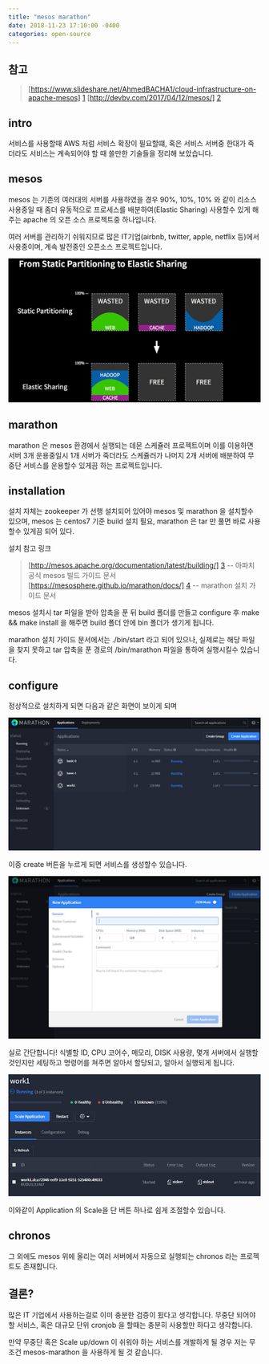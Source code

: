 ```yaml
---
title: "mesos marathon"
date: 2018-11-23 17:10:00 -0400
categories: open-source
---
```


## 참고
> [https://www.slideshare.net/AhmedBACHA1/cloud-infrastructure-on-apache-mesos] [1]
> [http://devbv.com/2017/04/12/mesos/] [2]

## intro
서비스를 사용할때 AWS 처럼 서비스 확장이 필요할떄, 혹은 서비스 서버중 한대가 죽더라도 서비스는 계속되어야 할 때 쓸만한 기술들을 정리해 보았습니다.

## mesos
mesos 는 기존의 여러대의 서버를 사용하였을 경우 90%, 10%, 10% 와 같이 리소스 사용중일 때 좀더 유동적으로 프로세스를 배분하여(Elastic Sharing) 사용할수 있게 해주는 apache 의 오픈 소스 프로젝트중 하나입니다.

여러 서버를 관리하기 쉬워지므로 많은 IT기업(airbnb, twitter, apple, netflix 등)에서 사용중이며, 계속 발전중인 오픈소스 프로젝트입니다.

![no_support_completion](/assets/img/mesos.jpg)

## marathon
marathon 은 mesos 환경에서 실행되는 데몬 스케쥴러 프로젝트이며 이를 이용하면 서버 3개 운용중일시 1개 서버가 죽더라도 스케쥴러가 나머지 2개 서버에 배분하여 무중단 서비스를 운용할수 있게끔 하는 프로젝트입니다.

## installation
설치 자체는 zookeeper 가 선행 설치되어 있어야 mesos 및 marathon 을 설치할수 있으며, mesos 는 centos7 기준 build 설치 필요, marathon 은 tar 만 풀면 바로 사용할수 있게끔 되어 있다.

설치 참고 링크
> [http://mesos.apache.org/documentation/latest/building/] [3] -- 아파치공식 mesos 빌드 가이드 문서
> [https://mesosphere.github.io/marathon/docs/] [4] -- marathon 설치 가이드 문서

mesos 설치시 tar 파일을 받아 압축을 푼 뒤 build 폴더를 만들고 configure 후 make && make install 을 해주면 build 폴더 안에 bin 폴더가 생기게 됩니다.

marathon 설치 가이드 문서에서는 ./bin/start 라고 되어 있으나, 실제로는 해당 파일을 찾지 못하고 tar 압축을 푼 경로의 /bin/marathon 파일을 통하여 실행시킬수 있습니다.

## configure
정상적으로 설치하게 되면 다음과 같은 화면이 보이게 되며 

![no_support_completion](/assets/img/marathon_dashboard.jpg)

이중 create 버튼을 누르게 되면 서비스를 생성할수 있습니다.

![no_support_completion](/assets/img/marathon_dashboard_2.jpg)

실로 간단합니다! 식별할 ID, CPU 코어수, 메모리, DISK 사용량, 몇개 서버에서 실행할것인지만 세팅하고 명령어를 쳐주면 알아서 할당되고, 알아서 실행되게 됩니다.

![no_support_completion](/assets/img/marathon_dashboard_3.jpg)

이와같이 Application 의 Scale을 단 버튼 하나로 쉽게 조절할수 있습니다.

## chronos
그 외에도 mesos 위에 올리는 여러 서버에서 자동으로 실행되는 chronos 라는 프로젝트도 존재합니다.

## 결론?
많은 IT 기업에서 사용하는걸로 이미 충분한 검증이 됬다고 생각합니다.
무중단 되어야 할 서비스, 혹은 대규모 단위 cronjob 을 할때는 충분히 사용할만 하다고 생각합니다.

만약 무중단 혹은 Scale up/down 이 쉬워야 하는 서비스를 개발하게 될 경우 저는 무조건 mesos-marathon 을 사용하게 될 것 같습니다.


<!-- 주석 및 참고 링크입니다. -->
[1]: https://www.slideshare.net/AhmedBACHA1/cloud-infrastructure-on-apache-mesos
[2]: http://devbv.com/2017/04/12/mesos/
[3]: http://mesos.apache.org/documentation/latest/building/
[4]: https://mesosphere.github.io/marathon/docs/